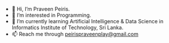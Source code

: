 - 👋 Hi, I’m Praveen Peiris.
- 👀 I’m interested in Programming.
- 🌱 I’m currently learning Artificial Intelligence & Data Science in Informatics Institute of Technology, Sri Lanka.
- 📫 Reach me through peirispraveenplay@gmail.com
